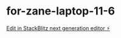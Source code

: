 # for-zane-laptop-11-6

[Edit in StackBlitz next generation editor ⚡️](https://stackblitz.com/~/github.com/zanegraham/for-zane-laptop-11-6)